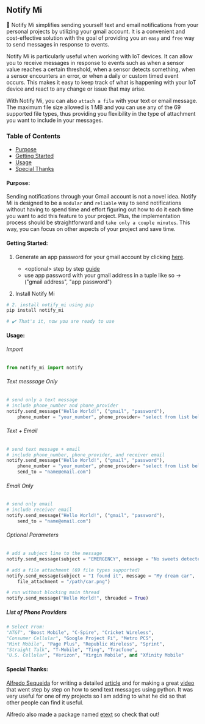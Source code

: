 ## Notify Mi
🔔 Notify Mi simplifies sending yourself text and email notifications from your personal projects by utilizing your gmail account. It is a convenient and cost-effective solution with the goal of providing you an `easy` and `free` way to send messages in response to events.

Notify Mi is particularly useful when working with IoT devices. It can allow you to receive messages in response to events such as when a sensor value reaches a certain threshold, when a sensor detects something, when a sensor encounters an error, or when a daily or custom timed event occurs. This makes it easy to keep track of what is happening with your IoT device and react to any change or issue that may arise.

With Notify Mi, you can also `attach a file` with your text or email message. The maximum file size allowed is 1 MB and you can use any of the 69 supported file types, thus providing you flexibility in the type of attachment you want to include in your messages.

### Table of Contents
- [Purpose](#purpose)
- [Getting Started](#getting-started)
- [Usage](#usage)
- [Special Thanks](#special-thanks)

#### Purpose:

Sending notifications through your Gmail account is not a novel idea. Notify Mi is designed to be a `modular` and `reliable` way to send notifications without having to spend time and effort figuring out how to do it each time you want to add this feature to your project. Plus, the implementation process should be straightforward and `take only a couple minutes`. This way, you can focus on other aspects of your project and save time. 

#### Getting Started:

1. Generate an app password for your gmail account by clicking [here](https://myaccount.google.com/apppasswords). 
    - \<optional\> step by step [guide](https://www.getmailbird.com/gmail-app-password/)
    - use app password with your gmail address in a tuple like so &#8594; ("gmail address", "app password")
    
2. Install Notify Mi

```python
# 2. install notify_mi using pip
pip install notify_mi

# ✔️ That's it, now you are ready to use
```

#### Usage:

###### Import
```python
from notify_mi import notify
```

###### Text messsage Only
```python
# send only a text message
# include phone_number and phone_provider
notify.send_message("Hello World!", ("gmail", "password"), 
    phone_number = "your_number", phone_provider= "select from list below")
```

###### Text + Email
```python
# send text message + email
# include phone_number, phone_provider, and receiver email
notify.send_message("Hello World!", ("gmail", "password"), 
    phone_number = "your_number", phone_provider= "select from list below", 
    send_to = "name@email.com")
```

###### Email Only
```python
# send only email
# include receiver email
notify.send_message("Hello World!", ("gmail", "password"), 
    send_to = "name@email.com")
```

###### Optional Parameters
```python
# add a subject line to the message
notify.send_message(subject = "EMERGENCY", message = "No sweets detected in fridge!")

# add a file attachment (69 file types supported)
notify.send_message(subject = "I found it", message = "My dream car", 
    file_attachment = "/path/car.png")

# run without blocking main thread
notify.send_message("Hello World!", threaded = True)
```

##### List of Phone Providers
```python
# Select From: 
"AT&T", "Boost Mobile", "C-Spire", "Cricket Wireless", 
"Consumer Cellular", "Google Project Fi", "Metro PCS", 
"Mint Mobile", "Page Plus", "Republic Wireless", "Sprint",
"Straight Talk", "T-Mobile", "Ting", "Tracfone", 
"U.S. Cellular", "Verizon", "Virgin Mobile", and "Xfinity Mobile"
```

#### Special Thanks:
[Alfredo Sequeida](https://github.com/AlfredoSequeida) for writing a detailed [article](https://www.alfredosequeida.com/blog/how-to-send-text-messages-for-free-using-python-use-python-to-send-text-messages-via-email/) and for making a great [video](https://www.youtube.com/watch?v=4-ysecoraKo&t=2s) that went step by step on how to send text messages using python. It was very useful for one of my projects so I am adding to what he did so that other people can find it useful.

Alfredo also made a package named [etext](https://github.com/AlfredoSequeida/etext) so check that out!
